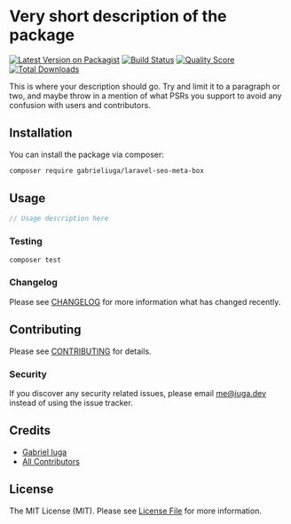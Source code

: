 # Very short description of the package

[![Latest Version on Packagist](https://img.shields.io/packagist/v/gabrieliuga/laravel-seo-meta-box.svg?style=flat-square)](https://packagist.org/packages/gabrieliuga/laravel-seo-meta-box)
[![Build Status](https://img.shields.io/travis/gabrieliuga/laravel-seo-meta-box/master.svg?style=flat-square)](https://travis-ci.org/gabrieliuga/laravel-seo-meta-box)
[![Quality Score](https://img.shields.io/scrutinizer/g/gabrieliuga/laravel-seo-meta-box.svg?style=flat-square)](https://scrutinizer-ci.com/g/gabrieliuga/laravel-seo-meta-box)
[![Total Downloads](https://img.shields.io/packagist/dt/gabrieliuga/laravel-seo-meta-box.svg?style=flat-square)](https://packagist.org/packages/gabrieliuga/laravel-seo-meta-box)

This is where your description should go. Try and limit it to a paragraph or two, and maybe throw in a mention of what PSRs you support to avoid any confusion with users and contributors.

## Installation

You can install the package via composer:

```bash
composer require gabrieliuga/laravel-seo-meta-box
```

## Usage

``` php
// Usage description here
```

### Testing

``` bash
composer test
```

### Changelog

Please see [CHANGELOG](CHANGELOG.md) for more information what has changed recently.

## Contributing

Please see [CONTRIBUTING](CONTRIBUTING.md) for details.

### Security

If you discover any security related issues, please email me@iuga.dev instead of using the issue tracker.

## Credits

- [Gabriel Iuga](https://github.com/gabrieliuga)
- [All Contributors](../../contributors)

## License

The MIT License (MIT). Please see [License File](LICENSE.md) for more information.
